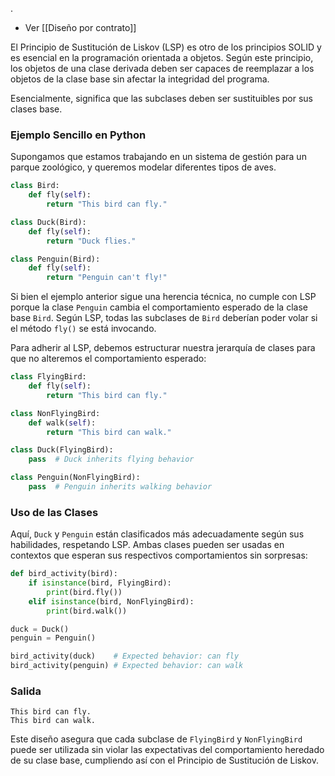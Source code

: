 .
- Ver [[Diseño por contrato]] 

El Principio de Sustitución de Liskov (LSP) es otro de los principios SOLID y es esencial en la programación orientada a objetos. Según este principio, los objetos de una clase derivada deben ser capaces de reemplazar a los objetos de la clase base sin afectar la integridad del programa. 

Esencialmente, significa que las subclases deben ser sustituibles por sus clases base.

### Ejemplo Sencillo en Python

Supongamos que estamos trabajando en un sistema de gestión para un parque zoológico, y queremos modelar diferentes tipos de aves.

```python
class Bird:
    def fly(self):
        return "This bird can fly."

class Duck(Bird):
    def fly(self):
        return "Duck flies."

class Penguin(Bird):
    def fly(self):
        return "Penguin can't fly!"
```

Si bien el ejemplo anterior sigue una herencia técnica, no cumple con LSP porque la clase `Penguin` cambia el comportamiento esperado de la clase base `Bird`. Según LSP, todas las subclases de `Bird` deberían poder volar si el método `fly()` se está invocando.

Para adherir al LSP, debemos estructurar nuestra jerarquía de clases para que no alteremos el comportamiento esperado:

```python
class FlyingBird:
    def fly(self):
        return "This bird can fly."

class NonFlyingBird:
    def walk(self):
        return "This bird can walk."

class Duck(FlyingBird):
    pass  # Duck inherits flying behavior

class Penguin(NonFlyingBird):
    pass  # Penguin inherits walking behavior
```

### Uso de las Clases

Aquí, `Duck` y `Penguin` están clasificados más adecuadamente según sus habilidades, respetando LSP. Ambas clases pueden ser usadas en contextos que esperan sus respectivos comportamientos sin sorpresas:

```python
def bird_activity(bird):
    if isinstance(bird, FlyingBird):
        print(bird.fly())
    elif isinstance(bird, NonFlyingBird):
        print(bird.walk())

duck = Duck()
penguin = Penguin()

bird_activity(duck)    # Expected behavior: can fly
bird_activity(penguin) # Expected behavior: can walk
```

### Salida
```
This bird can fly.
This bird can walk.
```

Este diseño asegura que cada subclase de `FlyingBird` y `NonFlyingBird` puede ser utilizada sin violar las expectativas del comportamiento heredado de su clase base, cumpliendo así con el Principio de Sustitución de Liskov.